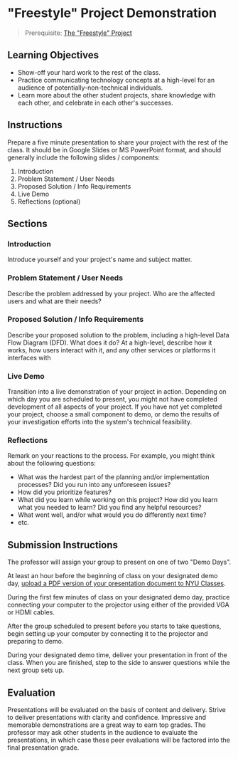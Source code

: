 # "Freestyle" Project Demonstration

> Prerequisite: [The "Freestyle" Project](README.md)

## Learning Objectives

  + Show-off your hard work to the rest of the class.
  + Practice communicating technology concepts at a high-level for an audience of potentially-non-technical individuals.
  + Learn more about the other student projects, share knowledge with each other, and celebrate in each other's successes.

## Instructions

Prepare a five minute presentation to share your project with the rest of the class. It should be in Google Slides or MS PowerPoint format, and should generally include the following slides / components:

  1. Introduction
  2. Problem Statement / User Needs
  3. Proposed Solution / Info Requirements
  4. Live Demo
  5. Reflections (optional)

## Sections

### Introduction

Introduce yourself and your project's name and subject matter.

### Problem Statement / User Needs

Describe the problem addressed by your project. Who are the affected users and what are their needs?

### Proposed Solution / Info Requirements

Describe your proposed solution to the problem, including a high-level Data Flow Diagram (DFD). What does it do? At a high-level, describe how it works, how users interact with it, and any other services or platforms it interfaces with

### Live Demo

Transition into a live demonstration of your project in action. Depending on which day you are scheduled to present, you might not have completed development of all aspects of your project. If you have not yet completed your project, choose a small component to demo, or demo the results of your investigation efforts into the system's technical feasibility.

### Reflections

Remark on your reactions to the process. For example, you might think about the following questions:

  + What was the hardest part of the planning and/or implementation processes? Did you run into any unforeseen issues?
  + How did you prioritize features?
  + What did you learn while working on this project? How did you learn what you needed to learn? Did you find any helpful resources?
  + What went well, and/or what would you do differently next time?
  + etc.

## Submission Instructions

The professor will assign your group to present on one of two "Demo Days".

At least an hour before the beginning of class on your designated demo day, [upload a PDF version of your presentation document to NYU Classes](https://newclasses.nyu.edu/portal/site/e7aed58f-c4e8-4fbd-b8ab-40c86414d0ab/tool/f1178530-8a47-4ef7-831d-d554df55b4eb?assignmentId=/assignment/a/e7aed58f-c4e8-4fbd-b8ab-40c86414d0ab/ea14ea83-1336-4949-b945-d46aaf6b0146&panel=Main&sakai_action=doView_assignment).

During the first few minutes of class on your designated demo day, practice connecting your computer to the projector using either of the provided VGA or HDMI cables.

After the group scheduled to present before you starts to take questions, begin setting up your computer by connecting it to the projector and preparing to demo.

During your designated demo time, deliver your presentation in front of the class. When you are finished, step to the side to answer questions while the next group sets up.

## Evaluation

Presentations will be evaluated on the basis of content and delivery. Strive to deliver presentations with clarity and confidence. Impressive and memorable demonstrations are a great way to earn top grades. The professor may ask other students in the audience to evaluate the presentations, in which case these peer evaluations will be factored into the final presentation grade.
